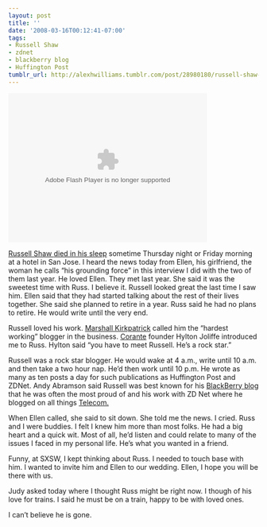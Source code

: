 ```yaml
---
layout: post
title: ''
date: '2008-03-16T00:12:41-07:00'
tags:
- Russell Shaw
- zdnet
- blackberry blog
- Huffington Post
tumblr_url: http://alexhwilliams.tumblr.com/post/28980180/russell-shaw-died-in-his-sleep-sometime-thursday
---
```

<embed src="http://web.splashcast.net/go/so/1/p/KSUF4712UG/s/ESFZ2535AJ" wmode="transparent" width="400" height="300" allowfullscreen="true" type="application/x-shockwave-flash"></embed><br/><p><a href="http://www.tumblr.com/new/%3Cp">Russell Shaw </a><a href="http://andyabramson.blogs.com/voipwatch/2008/03/russell-shaw-ri.html">died in his sleep</a> sometime Thursday night or Friday morning at a hotel in San Jose. I heard the news today from Ellen, his girlfriend, the woman he calls &#8220;his grounding force&#8221; in this interview I did with the two of them last year. He loved Ellen. They met last year. She said it was the sweetest time with Russ.  I believe it. Russell looked great the last time I saw him. Ellen said that they had started talking about the rest of their lives together. She said she planned to retire in a year. Russ said he had no plans to retire. He would write until the very end.</p><p>Russell loved his work. <a href="http://marshallk.com">Marshall Kirkpatrick</a> called him the &#8220;hardest working&#8221; blogger in the business. <a href="http://corante.com">Corante</a> founder Hylton Joliffe introduced me to Russ. Hylton said &#8220;you have to meet Russell. He&#8217;s a rock star.&#8221;  </p><p>Russell was a rock star blogger. He would wake at 4 a.m., write until 10 a.m. and then take a two hour nap. He&#8217;d then work until 10 p.m. He wrote as many as ten posts a day for such publications as Huffington Post and ZDNet. Andy Abramson said Russell was best known for his <a href="http://blogs.zdnet.com/blackberry/">BlackBerry blog</a> that he was often the most proud of and his work with ZD Net where he blogged on all things <a href="http://blogs.zdnet.com/ip-telephony/">Telecom.</a></p><p>When Ellen called, she said to sit down. She told me the news. I cried. Russ and I were buddies. I felt I knew him more than most folks. He had a big heart and a quick wit. Most of all, he&#8217;d listen and could relate to many of the issues I faced in my personal life. He&#8217;s what you wanted in a friend.  </p><p>Funny, at SXSW, I kept thinking about Russ. I needed to touch base with him. I wanted to invite him and Ellen to our wedding. Ellen, I hope you will be there with us. </p><p>Judy asked today where I thought Russ might be right now. I though of his love for trains. I said he must be on a train, happy to be with loved ones.</p><p>I can&#8217;t believe he is gone.  </p><br/>
